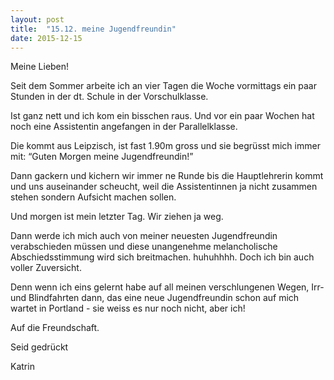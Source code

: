 ```yaml
---
layout: post
title:  "15.12. meine Jugendfreundin"
date: 2015-12-15
---
```




Meine Lieben!



Seit dem Sommer arbeite ich an vier Tagen die Woche vormittags ein paar Stunden in der dt. Schule in der Vorschulklasse.



Ist ganz nett und ich kom ein bisschen raus. Und vor ein paar Wochen hat noch eine Assistentin angefangen in der Parallelklasse.



Die kommt aus Leipzisch, ist fast 1.90m gross und sie begrüsst mich immer mit: “Guten Morgen meine Jugendfreundin!”



Dann gackern und kichern wir immer ne Runde bis die Hauptlehrerin kommt und uns auseinander scheucht, weil die Assistentinnen ja nicht zusammen stehen sondern Aufsicht machen sollen.



Und morgen ist mein letzter Tag. Wir ziehen ja weg.



Dann werde ich mich auch von meiner neuesten Jugendfreundin verabschieden müssen und diese unangenehme melancholische Abschiedsstimmung wird sich breitmachen. huhuhhhh. Doch ich bin auch voller Zuversicht.



Denn wenn ich eins gelernt habe auf all meinen verschlungenen Wegen, Irr- und Blindfahrten dann, das eine neue Jugendfreundin schon auf mich wartet in Portland - sie weiss es nur noch nicht, aber ich!



Auf die Freundschaft.



Seid gedrückt



Katrin







 

